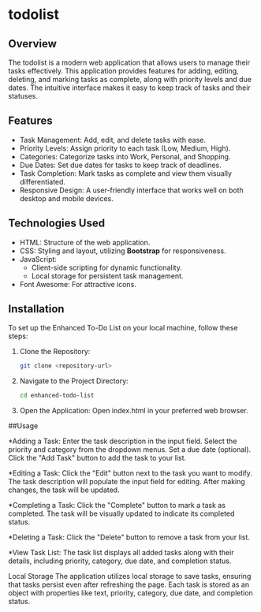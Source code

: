 # todolist

## Overview
The todolist is a modern web application that allows users to manage their tasks effectively. This application provides features for adding, editing, deleting, and marking tasks as complete, along with priority levels and due dates. The intuitive interface makes it easy to keep track of tasks and their statuses.

## Features
- Task Management: Add, edit, and delete tasks with ease.
- Priority Levels: Assign priority to each task (Low, Medium, High).
- Categories: Categorize tasks into Work, Personal, and Shopping.
- Due Dates: Set due dates for tasks to keep track of deadlines.
- Task Completion: Mark tasks as complete and view them visually differentiated.
- Responsive Design: A user-friendly interface that works well on both desktop and mobile devices.

## Technologies Used
- HTML: Structure of the web application.
- CSS: Styling and layout, utilizing **Bootstrap** for responsiveness.
- JavaScript: 
  - Client-side scripting for dynamic functionality.
  - Local storage for persistent task management.
- Font Awesome: For attractive icons.

## Installation
To set up the Enhanced To-Do List on your local machine, follow these steps:

1. Clone the Repository:
   ```bash
   git clone <repository-url>
2. Navigate to the Project Directory:
   ```bash
   cd enhanced-todo-list
3. Open the Application: Open index.html in your preferred web browser.

##Usage

*Adding a Task:
Enter the task description in the input field.
Select the priority and category from the dropdown menus.
Set a due date (optional).
Click the "Add Task" button to add the task to your list.

*Editing a Task:
Click the "Edit" button next to the task you want to modify.
The task description will populate the input field for editing. After making changes, the task will be updated.

*Completing a Task:
Click the "Complete" button to mark a task as completed. The task will be visually updated to indicate its completed status.

*Deleting a Task:
Click the "Delete" button to remove a task from your list.

*View Task List:
The task list displays all added tasks along with their details, including priority, category, due date, and completion status.

Local Storage
The application utilizes local storage to save tasks, ensuring that tasks persist even after refreshing the page. Each task is stored as an object with properties like text, priority, category, due date, and completion status.
